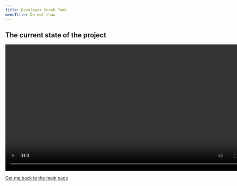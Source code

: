 ```yaml
---
title: Developer Sneek Peek
menuTitle: Do not show
---
```


## The current state of the project
<style>
video {
    width: 800px; 
    display: block;
    margin: 0 auto;
     background-color: #e8e8e8;
}
</style>
<video autobuffer controls autoplay>
  <source id="mp4" src="https://github.com/pycontracts/sneek_peek/releases/download/1.0/sneekpeek.mp4" type="video/mp4">
</video>
<p></p>

[Get me back to the main page](/)